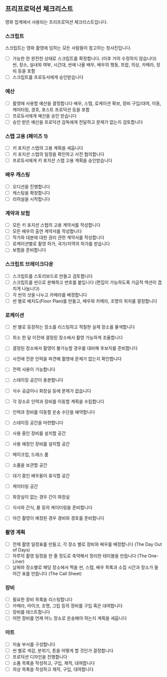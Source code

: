 ﻿## 프리프로덕션 체크리스트

영화 업계에서 사용되는 프리프로덕션 체크리스트입니다.

### 스크립트

스크립트는 영화 촬영에 임하는 모든 사람들이 참고하는 청사진입니다. 
- [ ] 가능한 한 완전한 상태로 스크립트를 확정합니다. (이후 거의 수정하지 않습니다)
씬, 장소, 실내외 여부, 시간대, 씬에 나올 배우, 배우의 행동, 프랍, 의상, 카메라, 장비 등을 포함
- [ ] 스크립트를 프로듀서에게 승인받습니다

### 예산

- [ ] 촬영에 사용할 예산을 결정합니다
배우, 스탭, 로케이션 확보, 장비 구입/대여, 이동, 케이터링, 경호, 포스트 프로덕션 등을 포함
- [ ] 프로듀서에게 예산을 승인 받습니다
- [ ] 승인 받은 예산을 프로덕션 감독에게 전달하고 문제가 없는지 검토합니다

### 스탭 고용 (페이즈 1)
- [ ] 키 포지션 스탭의 고용 계획을 세웁니다
- [ ] 키 포지션 스탭의 일정을 확인하고 사전 협의합니다
- [ ] 프로듀서에게 키 포지션 스탭 고용 계획을 승인받습니다

### 배우 캐스팅
- [ ] 오디션을 진행합니다
- [ ] 캐스팅을 확정합니다
- [ ] 리허설을 시작합니다

### 계약과 보험
- [ ] 모든 키 포지션 스탭의 고용 계약서를 작성합니다
- [ ] 모든 배우의 출연 계약서를 작성합니다
- [ ] 작가와 대본에 대한 권리 관련 계약서를 작성합니다
- [ ] 로케이션별로 촬영 허가, 국가/지역의 허가를 받습니다
- [ ] 보험을 준비합니다

### 스크립트 브레이크다운
- [ ] 스크립트를 스토리보드로 만들고 검토합니다
- [ ] 스크립트를 씬으로 분해하고 번호를 붙입니다 (편집이 가능하도록 가급적 액션이 겹치게 나눕니다)
- [ ] 각 씬의 샷을 나누고 카메라를 배정합니다
- [ ] 씬 별로 배치도(Floor Plan)를 만들고, 배우와 카메라, 조명의 위치를 결정합니다

### 로케이션
- [ ] 씬 별로 등장하는 장소를 리스팅하고 적절한 실제 장소를 물색합니다
- [ ] 최소 한 달 이전에 결정된 장소에서 촬영 가능하게 조율합니다
- [ ] 결정된 장소에서 촬영이 불가능할 경우를 대비해 후보지를 준비합니다
- [ ] 사전에 전문 인력을 파견해 촬영에 문제가 없는지 확인합니다

- [ ] 전력 사용이 가능합니다

- [ ] 스테이징 공간이 충분합니다
- [ ] 식수 공급이나 화장실 등에 문제가 없습니다
- [ ] 각 장소로 인력과 장비를 이동할 계획을 수립합니다
- [ ] 인력과 장비를 이동할 운송 수단을 예약합니다
- [ ] 스테이징 공간을 마련합니다

- [ ] 사용 중인 장비를 설치할 공간
- [ ] 사용 예정인 장비를 설치할 공간

- [ ] 메이크업, 드레스 룸

- [ ] 소품을 보관할 공간

- [ ] 대기 중인 배우들이 휴식할 공간

- [ ] 케이터링 공간
- [ ] 화장실이 없는 경우 간이 화장실
- [ ] 식사와 간식, 물 등의 케이터링을 준비합니다
- [ ] 야간 촬영이 예정된 경우 경비와 경호를 준비합니다

### 촬영 계획
- [ ] 전체 촬영 일정표를 만들고, 각 장소 별로 장비와 배우를 배정합니다 (The Day Out of Days)
- [ ] 하루의 촬영 일정을 한 줄 정도로 축약해서 정리한 테이블을 만듭니다 (The One-Liner)
- [ ] 날짜와 장소별로 해당 장소에서 찍을 씬, 스탭, 배우 목록과 소집 시간과 장소가 들어간 표를 만듭니다 (The Call Sheet)

### 장비
- [ ] 필요한 장비 목록을 리스팅합니다
- [ ] 카메라, 마이크, 조명, 그립 등의 장비를 구입 혹은 대여합니다
- [ ] 장비를 테스트합니다
- [ ] 어떤 장비를 언제 어느 장소로 운송해야 하는지 계획을 세웁니다

### 아트

- [ ] 미술 부서를 구성합니다
- [ ] 씬 별로 색감, 분위기, 톤을 어떻게 할 것인가 결정합니다
- [ ] 프로덕션 디자인을 진행합니다
- [ ] 소품 목록을 작성하고, 구입, 제작, 대여합니다
- [ ] 의상 목록을 작성하고 제작, 구입, 대여합니다
